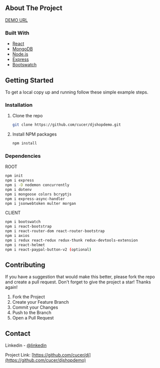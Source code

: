 <!-- ABOUT THE PROJECT -->

## About The Project

<p align="left"><a href="https://djshopdemo.herokuapp.com" target="_blank">DEMO URL</a></p>

### Built With

- [React](https://reactjs.org)
- [MongoDB](https://www.mongodb.com)
- [Node.js](https://nodejs.org)
- [Express](https://www.expressjs.com/)
- [Bootswatch](https://bootswatch.com)

<!-- GETTING STARTED -->

## Getting Started

To get a local copy up and running follow these simple example steps.

### Installation

1. Clone the repo
   ```sh
   git clone https://github.com/cucer/djshopdemo.git
   ```
2. Install NPM packages
   ```sh
   npm install
   ```

### Dependencies

ROOT

```sh
npm init
npm i express
npm i -D nodemon concurrently
npm i dotenv
npm i mongoose colors bcryptjs
npm i express-async-handler
npm i jsonwebtoken multer morgan
```

CLIENT

```sh
npm i bootswatch
npm i react-bootstrap
npm i react-router-dom react-router-bootstrap
npm i axios
npm i redux react-redux redux-thunk redux-devtools-extension
npm i react-helmet
npm i react-paypal-button-v2 (optional)
```

<!-- CONTRIBUTING -->

## Contributing

If you have a suggestion that would make this better, please fork the repo and create a pull request.
Don't forget to give the project a star! Thanks again!

1. Fork the Project
2. Create your Feature Branch
3. Commit your Changes
4. Push to the Branch
5. Open a Pull Request

<!-- CONTACT -->

## Contact

Linkedin - [@linkedin](https://www.linkedin.com/in/cagatayucer/)

Project Link: [https://github.com/cucer/dj](https://github.com/cucer/djshopdemo)
